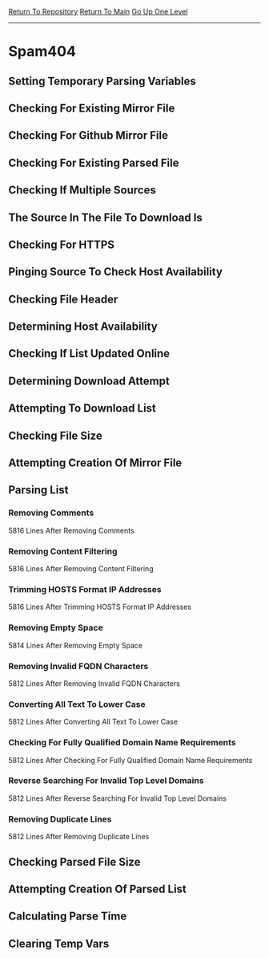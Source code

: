 [Return To Repository](https://github.com/deathbybandaid/piholeparser/)
[Return To Main](https://github.com/deathbybandaid/piholeparser/blob/master/RecentRunLogs/Mainlog.md)
[Go Up One Level](https://github.com/deathbybandaid/piholeparser/blob/master/RecentRunLogs/TopLevelScripts/30-Processing-Blacklists.md)
____________________________________
# Spam404
## Setting Temporary Parsing Variables
## Checking For Existing Mirror File
## Checking For Github Mirror File
## Checking For Existing Parsed File
## Checking If Multiple Sources
## The Source In The File To Download Is
## Checking For HTTPS
## Pinging Source To Check Host Availability
## Checking File Header
## Determining Host Availability
## Checking If List Updated Online
## Determining Download Attempt
## Attempting To Download List
## Checking File Size
## Attempting Creation Of Mirror File
## Parsing List
### Removing Comments
5816 Lines After Removing Comments
### Removing Content Filtering
5816 Lines After Removing Content Filtering
### Trimming HOSTS Format IP Addresses
5816 Lines After Trimming HOSTS Format IP Addresses
### Removing Empty Space
5814 Lines After Removing Empty Space
### Removing Invalid FQDN Characters
5812 Lines After Removing Invalid FQDN Characters
### Converting All Text To Lower Case
5812 Lines After Converting All Text To Lower Case
### Checking For Fully Qualified Domain Name Requirements
5812 Lines After Checking For Fully Qualified Domain Name Requirements
### Reverse Searching For Invalid Top Level Domains
5812 Lines After Reverse Searching For Invalid Top Level Domains
### Removing Duplicate Lines
5812 Lines After Removing Duplicate Lines
## Checking Parsed File Size
## Attempting Creation Of Parsed List
## Calculating Parse Time
## Clearing Temp Vars
